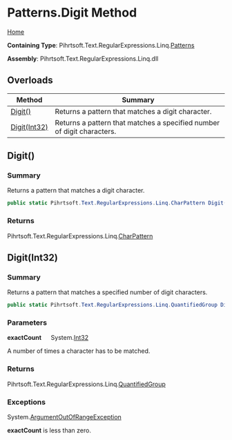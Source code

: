 # Patterns\.Digit Method

[Home](../../../../../../README.md)

**Containing Type**: Pihrtsoft\.Text\.RegularExpressions\.Linq\.[Patterns](../README.md)

**Assembly**: Pihrtsoft\.Text\.RegularExpressions\.Linq\.dll

## Overloads

| Method | Summary |
| ------ | ------- |
| [Digit()](#Pihrtsoft_Text_RegularExpressions_Linq_Patterns_Digit) | Returns a pattern that matches a digit character\. |
| [Digit(Int32)](#Pihrtsoft_Text_RegularExpressions_Linq_Patterns_Digit_System_Int32_) | Returns a pattern that matches a specified number of digit characters\. |

## Digit\(\) <a name="Pihrtsoft_Text_RegularExpressions_Linq_Patterns_Digit"></a>

### Summary

Returns a pattern that matches a digit character\.

```csharp
public static Pihrtsoft.Text.RegularExpressions.Linq.CharPattern Digit()
```

### Returns

Pihrtsoft\.Text\.RegularExpressions\.Linq\.[CharPattern](../../CharPattern/README.md)

## Digit\(Int32\) <a name="Pihrtsoft_Text_RegularExpressions_Linq_Patterns_Digit_System_Int32_"></a>

### Summary

Returns a pattern that matches a specified number of digit characters\.

```csharp
public static Pihrtsoft.Text.RegularExpressions.Linq.QuantifiedGroup Digit(int exactCount)
```

### Parameters

**exactCount** &emsp; System\.[Int32](https://docs.microsoft.com/en-us/dotnet/api/system.int32)

A number of times a character has to be matched\.

### Returns

Pihrtsoft\.Text\.RegularExpressions\.Linq\.[QuantifiedGroup](../../QuantifiedGroup/README.md)

### Exceptions

System\.[ArgumentOutOfRangeException](https://docs.microsoft.com/en-us/dotnet/api/system.argumentoutofrangeexception)

**exactCount** is less than zero\.

